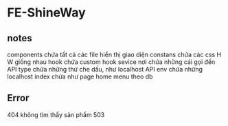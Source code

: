 # FE-ShineWay

## notes

components chứa tất cả các file hiển thị giao diện
constans chứa các css H W giống nhau
hook chứa custom hook
sevice nơi chứa những cái gọi đến API
type chứa những thứ che dấu, như localhost API
env chứa những localhost
index chứa như page home
menu theo db

## Error

404 không tìm thấy sản phẩm
503
